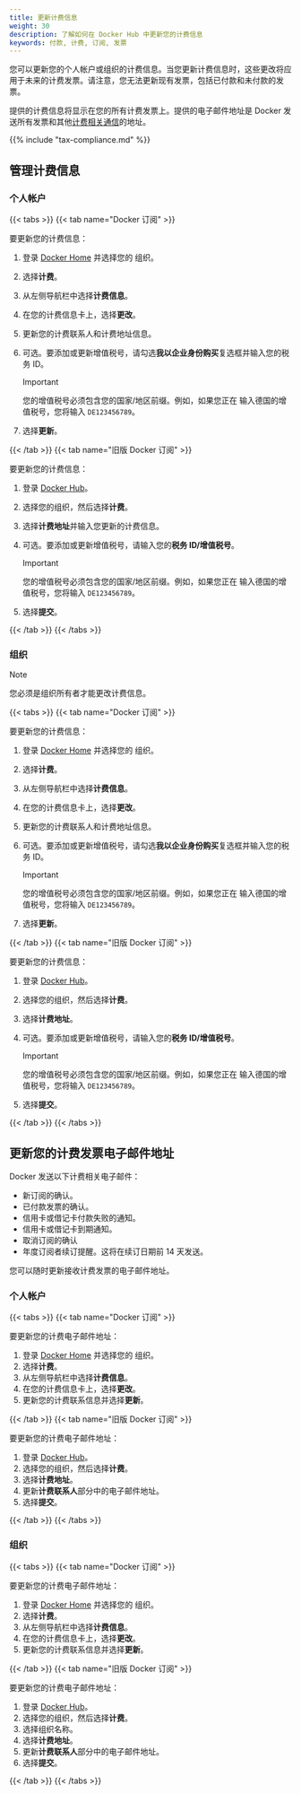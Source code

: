 ```yaml
---
title: 更新计费信息
weight: 30
description: 了解如何在 Docker Hub 中更新您的计费信息
keywords: 付款, 计费, 订阅, 发票
---
```


您可以更新您的个人帐户或组织的计费信息。当您更新计费信息时，这些更改将应用于未来的计费发票。请注意，您无法更新现有发票，包括已付款和未付款的发票。

提供的计费信息将显示在您的所有计费发票上。提供的电子邮件地址是 Docker 发送所有发票和其他[计费相关通信](#update-your-billing-invoice-email-address)的地址。

{{% include "tax-compliance.md" %}}

## 管理计费信息

### 个人帐户

{{< tabs >}}
{{< tab name="Docker 订阅" >}}

要更新您的计费信息：

1. 登录 [Docker Home](https://app.docker.com/) 并选择您的
组织。
1. 选择**计费**。
1. 从左侧导航栏中选择**计费信息**。
1. 在您的计费信息卡上，选择**更改**。
1. 更新您的计费联系人和计费地址信息。
1. 可选。要添加或更新增值税号，请勾选**我以企业身份购买**复选框并输入您的税务 ID。

    > [!IMPORTANT]
    >
    > 您的增值税号必须包含您的国家/地区前缀。例如，如果您正在
    输入德国的增值税号，您将输入 `DE123456789`。

1. 选择**更新**。

{{< /tab >}}
{{< tab name="旧版 Docker 订阅" >}}

要更新您的计费信息：

1. 登录 [Docker Hub](https://hub.docker.com)。
1. 选择您的组织，然后选择**计费**。
1. 选择**计费地址**并输入您更新的计费信息。
1. 可选。要添加或更新增值税号，请输入您的**税务 ID/增值税号**。

    > [!IMPORTANT]
    >
    > 您的增值税号必须包含您的国家/地区前缀。例如，如果您正在
    输入德国的增值税号，您将输入 `DE123456789`。

1. 选择**提交**。

{{< /tab >}}
{{< /tabs >}}

### 组织

> [!NOTE]
>
> 您必须是组织所有者才能更改计费信息。

{{< tabs >}}
{{< tab name="Docker 订阅" >}}

要更新您的计费信息：

1. 登录 [Docker Home](https://app.docker.com/) 并选择您的
组织。
1. 选择**计费**。
1. 从左侧导航栏中选择**计费信息**。
1. 在您的计费信息卡上，选择**更改**。
1. 更新您的计费联系人和计费地址信息。
1. 可选。要添加或更新增值税号，请勾选**我以企业身份购买**复选框并输入您的税务 ID。

    > [!IMPORTANT]
    >
    > 您的增值税号必须包含您的国家/地区前缀。例如，如果您正在
    输入德国的增值税号，您将输入 `DE123456789`。

1. 选择**更新**。

{{< /tab >}}
{{< tab name="旧版 Docker 订阅" >}}

要更新您的计费信息：

1. 登录 [Docker Hub](https://hub.docker.com)。
1. 选择您的组织，然后选择**计费**。
1. 选择**计费地址**。
1. 可选。要添加或更新增值税号，请输入您的**税务 ID/增值税号**。

    > [!IMPORTANT]
    >
    > 您的增值税号必须包含您的国家/地区前缀。例如，如果您正在
    输入德国的增值税号，您将输入 `DE123456789`。

1. 选择**提交**。

{{< /tab >}}
{{< /tabs >}}

## 更新您的计费发票电子邮件地址

Docker 发送以下计费相关电子邮件：

- 新订阅的确认。
- 已付款发票的确认。
- 信用卡或借记卡付款失败的通知。
- 信用卡或借记卡到期通知。
- 取消订阅的确认
- 年度订阅者续订提醒。这将在续订日期前 14 天发送。

您可以随时更新接收计费发票的电子邮件地址。

### 个人帐户

{{< tabs >}}
{{< tab name="Docker 订阅" >}}

要更新您的计费电子邮件地址：

1. 登录 [Docker Home](https://app.docker.com/) 并选择您的
组织。
1. 选择**计费**。
1. 从左侧导航栏中选择**计费信息**。
1. 在您的计费信息卡上，选择**更改**。
1. 更新您的计费联系信息并选择**更新**。

{{< /tab >}}
{{< tab name="旧版 Docker 订阅" >}}

要更新您的计费电子邮件地址：

1. 登录 [Docker Hub](https://hub.docker.com)。
1. 选择您的组织，然后选择**计费**。
1. 选择**计费地址**。
1. 更新**计费联系人**部分中的电子邮件地址。
1. 选择**提交**。

{{< /tab >}}
{{< /tabs >}}

### 组织

{{< tabs >}}
{{< tab name="Docker 订阅" >}}

要更新您的计费电子邮件地址：

1. 登录 [Docker Home](https://app.docker.com/) 并选择您的
组织。
1. 选择**计费**。
1. 从左侧导航栏中选择**计费信息**。
1. 在您的计费信息卡上，选择**更改**。
1. 更新您的计费联系信息并选择**更新**。

{{< /tab >}}
{{< tab name="旧版 Docker 订阅" >}}

要更新您的计费电子邮件地址：

1. 登录 [Docker Hub](https://hub.docker.com)。
1. 选择您的组织，然后选择**计费**。
1. 选择组织名称。
1. 选择**计费地址**。
1. 更新**计费联系人**部分中的电子邮件地址。
1. 选择**提交**。

{{< /tab >}}
{{< /tabs >}}
